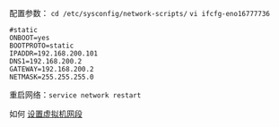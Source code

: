 配置参数：
``` cd /etc/sysconfig/network-scripts/ ```
``` vi ifcfg-eno16777736 ```
```properties
#static
ONBOOT=yes
BOOTPROTO=static
IPADDR=192.168.200.101
DNS1=192.168.200.2
GATEWAY=192.168.200.2
NETMASK=255.255.255.0
```
重启网络：``` service network restart ```

如何 [设置虚拟机网段](设置虚拟机网段.md)


